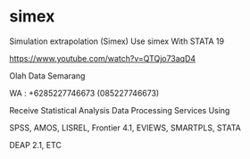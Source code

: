 # simex
Simulation extrapolation (Simex) Use simex With STATA 19

https://www.youtube.com/watch?v=QTQjo73aqD4

Olah Data Semarang

WA : +6285227746673 (085227746673)

Receive Statistical Analysis Data Processing Services Using

SPSS, AMOS, LISREL, Frontier 4.1, EVIEWS, SMARTPLS, STATA

DEAP 2.1, ETC

